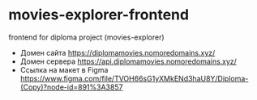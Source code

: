 # movies-explorer-frontend
frontend for diploma project (movies-explorer)

- Домен сайта   https://diplomamovies.nomoredomains.xyz/
- Домен сервера https://api.diplomamovies.nomoredomains.xyz/
- Ссылка на макет в Figma https://www.figma.com/file/TVOH66sG1yXMkENd3haU8Y/Diploma-(Copy)?node-id=891%3A3857
